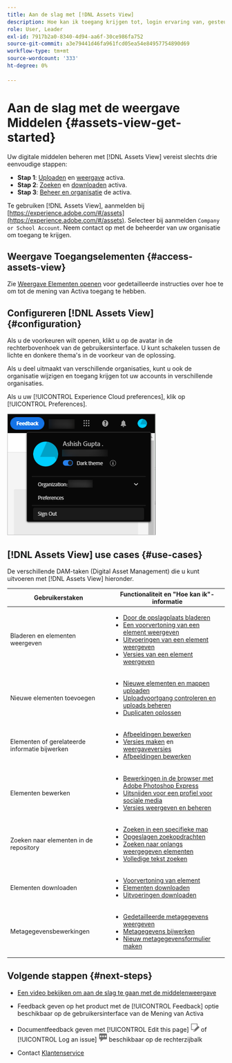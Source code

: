 ```yaml
---
title: Aan de slag met [!DNL Assets View]
description: Hoe kan ik toegang krijgen tot, login ervaring van, gesteunde gebruiksgevallen van, en bekende kwesties van [!DNL Assets View].
role: User, Leader
exl-id: 7917b2a0-8340-4d94-aa6f-30ce986fa752
source-git-commit: a3e79441d46fa961fcd05ea54e84957754890d69
workflow-type: tm+mt
source-wordcount: '333'
ht-degree: 0%

---
```


# Aan de slag met de weergave Middelen {#assets-view-get-started}

<!-- TBD: Make links for these steps. -->

Uw digitale middelen beheren met [!DNL Assets View] vereist slechts drie eenvoudige stappen:

* **Stap 1**: [Uploaden](/help/assets/add-delete-assets-view.md) en [weergave](/help/assets/navigate-assets-view.md) activa.
* **Stap 2**: [Zoeken](/help/assets/search-assets-view.md) en [downloaden](/help/assets/manage-organize-assets-view.md#download) activa.
* **Stap 3**: [Beheer en organisatie](/help/assets/manage-organize-assets-view.md) de activa.

Te gebruiken [!DNL Assets View], aanmelden bij [https://experience.adobe.com/#/assets](https://experience.adobe.com/#/assets). Selecteer bij aanmelden `Company or School Account`. Neem contact op met de beheerder van uw organisatie om toegang te krijgen.

<!--In addition, more reference information that can be helpful is [understanding of the user interface](/help/assets/navigate-assets-view.md), [list of use cases](#use-cases), [supported file types](/help/assets/supported-file-formats-assets-view.md), and [known issues](/help/assets/release-notes.md#known-issues).
-->

## Weergave Toegangselementen {#access-assets-view}

Zie [Weergave Elementen openen](/help/assets/assets-view-introduction.md#how-to-access-assets-view) voor gedetailleerde instructies over hoe te om tot de mening van Activa toegang te hebben.

## Configureren [!DNL Assets View] {#configuration}

Als u de voorkeuren wilt openen, klikt u op de avatar in de rechterbovenhoek van de gebruikersinterface. U kunt schakelen tussen de lichte en donkere thema&#39;s in de voorkeur van de oplossing.

Als u deel uitmaakt van verschillende organisaties, kunt u ook de organisatie wijzigen en toegang krijgen tot uw accounts in verschillende organisaties.

Als u uw [!UICONTROL Experience Cloud preferences], klik op [!UICONTROL Preferences].

![Voorkeur voor schakelen tussen donker en licht thema](assets/theme-change.png)

## [!DNL Assets View] use cases {#use-cases}

De verschillende DAM-taken (Digital Asset Management) die u kunt uitvoeren met [!DNL Assets View] hieronder.

| Gebruikerstaken | Functionaliteit en &quot;Hoe kan ik&quot;-informatie |
|-----|------|
| Bladeren en elementen weergeven | <ul> <li>[Door de opslagplaats bladeren](/help/assets/navigate-assets-view.md#view-assets-and-details) </li> <li> [Een voorvertoning van een element weergeven](/help/assets/navigate-assets-view.md#preview-assets) <li> [Uitvoeringen van een element weergeven](/help/assets/add-delete-assets-view.md#renditions) </li> <li>[Versies van een element weergeven](/help/assets/manage-organize-assets-view.md#view-versions)</li></ul> |
| Nieuwe elementen toevoegen | <ul> <li>[Nieuwe elementen en mappen uploaden](/help/assets/add-delete-assets-view.md)</li> <li>[Uploadvoortgang controleren en uploads beheren](/help/assets/add-delete-assets-view.md#upload-progress)</li> <li>[Duplicaten oplossen](/help/assets/add-delete-assets-view.md)</li> </ul> |
| Elementen of gerelateerde informatie bijwerken | <ul> <li>[Afbeeldingen bewerken](/help/assets/edit-images-assets-view.md)</li> <li>[Versies maken](/help/assets/manage-organize-assets-view.md#create-versions) en [weergaveversies](/help/assets/manage-organize-assets-view.md#view-versions)</li> <li>[Afbeeldingen bewerken](/help/assets/edit-images-assets-view.md)</li> </ul> |
| Elementen bewerken | <ul> <li>[Bewerkingen in de browser met Adobe Photoshop Express](/help/assets/edit-images-assets-view.md)</li> <li>[Uitsnijden voor een profiel voor sociale media](/help/assets/edit-images-assets-view.md#crop-straighten-images)</li> <li>[Versies weergeven en beheren](/help/assets/manage-organize-assets-view.md#view-versions)</li></ul></ul> |
| Zoeken naar elementen in de repository | <ul> <li>[Zoeken in een specifieke map](/help/assets/search-assets-view.md#refine-search-results)</li> <li>[Opgeslagen zoekopdrachten](/help/assets/search-assets-view.md#saved-search)</li> <li>[Zoeken naar onlangs weergegeven elementen](/help/assets/search-assets-view.md)</li> <li>[Volledige tekst zoeken](/help/assets/search-assets-view.md) |
| Elementen downloaden | <ul> <li> [Voorvertoning van element](/help/assets/navigate-assets-view.md#preview-assets) </li> <li> [Elementen downloaden](/help/assets/manage-organize-assets-view.md#download) <li> [Uitvoeringen downloaden](/help/assets/add-delete-assets-view.md#renditions) </li></ul> |
| Metagegevensbewerkingen | <ul> <li>[Gedetailleerde metagegevens weergeven](/help/assets/metadata-assets-view.md) </li> <li> [Metagegevens bijwerken](/help/assets/metadata-assets-view.md#update-metadata)</li> <li> [Nieuw metagegevensformulier maken](/help/assets/metadata-assets-view.md#metadata-forms) </li> </ul> |

## Volgende stappen {#next-steps}

* [Een video bekijken om aan de slag te gaan met de middelenweergave](https://experienceleague.adobe.com/docs/experience-manager-learn/assets-essentials/getting-started.html)

* Feedback geven op het product met de [!UICONTROL Feedback] optie beschikbaar op de gebruikersinterface van de Mening van Activa

* Documentfeedback geven met [!UICONTROL Edit this page] ![de pagina bewerken](assets/do-not-localize/edit-page.png) of [!UICONTROL Log an issue] ![een GitHub-probleem maken](assets/do-not-localize/github-issue.png) beschikbaar op de rechterzijbalk

* Contact [Klantenservice](https://experienceleague.adobe.com/?support-solution=General#support)


<!--TBD: Merge the below rows in the table when the use cases are documented/available.

| How do I delete assets? | <ul> <li>[Delete assets](/help/assets/manage-organize.md)</li> <li>Recover deleted assets</li> <li>Permanently delete assets</li> </ul> |
| How do I share assets or find shared assets? | <ul> <li>Shared by me</li> <li>Shared with me</li> <li>Share for comments and review</li> <li>Unshare assets</li> </ul> |
| How do I collaborate with others and get my assets reviewed | <ul> <li>Share for review</li> <li>Provide comments. Resolve and filter comments</li> <li>Annotations on images</li> <li>Assign tasks to specific users and prioritize</li> </ul> |

-->

<!-- 

## ![feedback icon](assets/do-not-localize/feedback-icon.png) Provide product feedback {#provide-feedback}

Adobe welcomes feedback about the solution. To provide feedback without even switching your working application, use the [!UICONTROL Feedback] option in the user interface. It also lets you attach files such as screenshots or video recording of an issue.

  ![feedback option in the interface](assets/feedback-panel.png)

To provide feedback for documentation, click [!UICONTROL Edit this page] ![edit the page](assets/do-not-localize/edit-page.png) or [!UICONTROL Log an issue] ![create a GitHub issue](assets/do-not-localize/github-issue.png) from the right sidebar. You can do one of the following: 

* Make the content updates and submit a GitHub pull request.
* Create an issue or ticket in GitHub. Retain the automatically populated article name when creating an issue.

-->
<!--
>[!MORELIKETHIS]
>
>* [Understand the user interface](/help/assets/navigate-asssets-view.md).
>* [Release notes and known issues](/help/assets/release-notes.md).
>* [Supported file types](/help/assets/supported-file-formats.md).
-->
